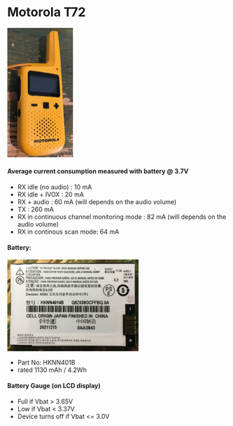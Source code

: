 # Motorola T72 

<img src="IMG_9203.JPG" style="zoom:50%;" />

#### Average current consumption measured with battery @ 3.7V

- RX idle (no audio) : 10 mA
- RX idle + IVOX : 20 mA
- RX + audio : 60 mA (will depends on the audio volume)
- TX : 260 mA
- RX in continuous channel monitoring mode : 82 mA (will depends on the audio volume)
- RX in continous scan mode: 64 mA

#### Battery: 

<img src="IMG_9202.JPG" style="zoom:50%;" />

- Part No: HKNN401B
- rated 1130 mAh / 4.2Wh

#### Battery Gauge (on LCD display)

- Full if Vbat > 3.65V
- Low if Vbat < 3.37V
- Device turns off if Vbat <= 3.0V

